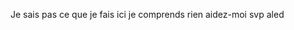 Je sais pas ce que je fais ici je comprends rien aidez-moi svp
aled

<!---
wewemonreuf/wewemonreuf is a ✨ special ✨ repository because its `README.md` (this file) appears on your GitHub profile.
You can click the Preview link to take a look at your changes.
--->
